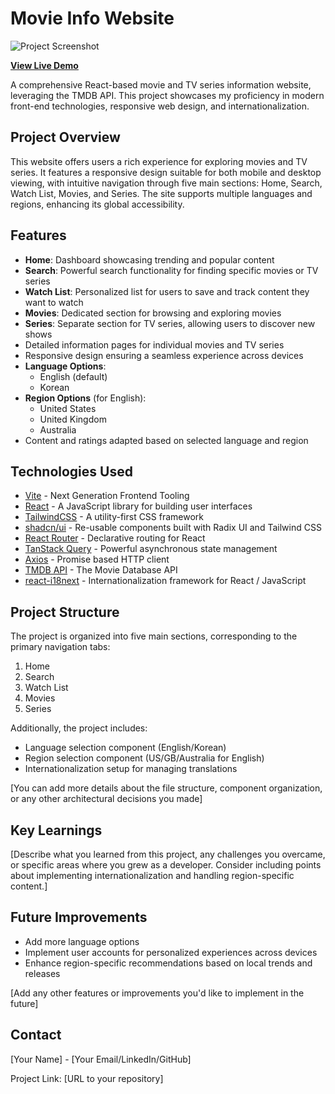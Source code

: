 # Movie Info Website

![Project Screenshot](path_to_your_screenshot.png)

**[View Live Demo](https://soft-sunshine-9328b6.netlify.app/)**

A comprehensive React-based movie and TV series information website, leveraging the TMDB API. This project showcases my proficiency in modern front-end technologies, responsive web design, and internationalization.

## Project Overview

This website offers users a rich experience for exploring movies and TV series. It features a responsive design suitable for both mobile and desktop viewing, with intuitive navigation through five main sections: Home, Search, Watch List, Movies, and Series. The site supports multiple languages and regions, enhancing its global accessibility.

## Features

- **Home**: Dashboard showcasing trending and popular content
- **Search**: Powerful search functionality for finding specific movies or TV series
- **Watch List**: Personalized list for users to save and track content they want to watch
- **Movies**: Dedicated section for browsing and exploring movies
- **Series**: Separate section for TV series, allowing users to discover new shows
- Detailed information pages for individual movies and TV series
- Responsive design ensuring a seamless experience across devices
- **Language Options**: 
  - English (default)
  - Korean
- **Region Options** (for English):
  - United States
  - United Kingdom
  - Australia
- Content and ratings adapted based on selected language and region

## Technologies Used

- [Vite](https://vitejs.dev/) - Next Generation Frontend Tooling
- [React](https://reactjs.org/) - A JavaScript library for building user interfaces
- [TailwindCSS](https://tailwindcss.com/) - A utility-first CSS framework
- [shadcn/ui](https://ui.shadcn.com/) - Re-usable components built with Radix UI and Tailwind CSS
- [React Router](https://reactrouter.com/) - Declarative routing for React
- [TanStack Query](https://tanstack.com/query/latest) - Powerful asynchronous state management
- [Axios](https://axios-http.com/) - Promise based HTTP client
- [TMDB API](https://www.themoviedb.org/documentation/api) - The Movie Database API
- [react-i18next](https://react.i18next.com/) - Internationalization framework for React / JavaScript

## Project Structure

The project is organized into five main sections, corresponding to the primary navigation tabs:

1. Home
2. Search
3. Watch List
4. Movies
5. Series

Additionally, the project includes:

- Language selection component (English/Korean)
- Region selection component (US/GB/Australia for English)
- Internationalization setup for managing translations

[You can add more details about the file structure, component organization, or any other architectural decisions you made]

## Key Learnings

[Describe what you learned from this project, any challenges you overcame, or specific areas where you grew as a developer. Consider including points about implementing internationalization and handling region-specific content.]

## Future Improvements

- Add more language options
- Implement user accounts for personalized experiences across devices
- Enhance region-specific recommendations based on local trends and releases

[Add any other features or improvements you'd like to implement in the future]

## Contact

[Your Name] - [Your Email/LinkedIn/GitHub]

Project Link: [URL to your repository]
